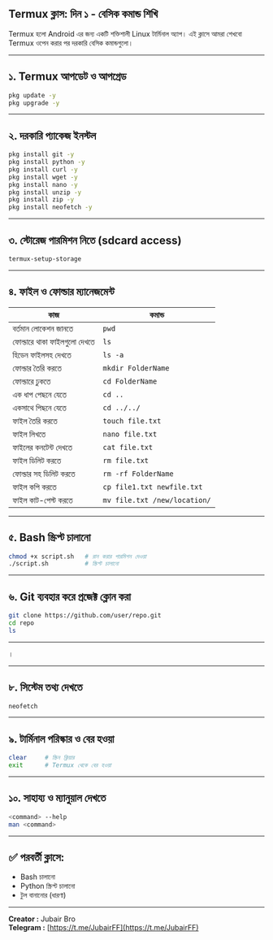 ## Termux ক্লাস: দিন ১ - বেসিক কমান্ড শিখি

Termux হলো Android এর জন্য একটি শক্তিশালী Linux টার্মিনাল অ্যাপ। এই ক্লাসে আমরা শেখবো Termux ওপেন করার পর দরকারি বেসিক কমান্ডগুলো।

---

## ১. Termux আপডেট ও আপগ্রেড
```bash
pkg update -y
pkg upgrade -y
```

---

## ২. দরকারি প্যাকেজ ইনস্টল
```bash
pkg install git -y
pkg install python -y
pkg install curl -y
pkg install wget -y
pkg install nano -y
pkg install unzip -y
pkg install zip -y
pkg install neofetch -y
```

---

## ৩. স্টোরেজ পারমিশন নিতে (sdcard access)
```bash
termux-setup-storage
```

---

## ৪. ফাইল ও ফোল্ডার ম্যানেজমেন্ট

| কাজ                                | কমান্ড                           |
|-----------------------------------|----------------------------------|
| বর্তমান লোকেশন জানতে              | `pwd`                            |
| ফোল্ডারে থাকা ফাইলগুলো দেখতে     | `ls`                             |
| হিডেন ফাইলসহ দেখতে               | `ls -a`                          |
| ফোল্ডার তৈরি করতে                 | `mkdir FolderName`              |
| ফোল্ডারে ঢুকতে                    | `cd FolderName`                 |
| এক ধাপ পেছনে যেতে                 | `cd ..`                          |
| একসাথে পিছনে যেতে                | `cd ../../`                     |
| ফাইল তৈরি করতে                    | `touch file.txt`                |
| ফাইল লিখতে                        | `nano file.txt`                 |
| ফাইলের কনটেন্ট দেখতে             | `cat file.txt`                  |
| ফাইল ডিলিট করতে                   | `rm file.txt`                   |
| ফোল্ডার সহ ডিলিট করতে             | `rm -rf FolderName`             |
| ফাইল কপি করতে                     | `cp file1.txt newfile.txt`      |
| ফাইল কাট-পেস্ট করতে               | `mv file.txt /new/location/`    |

---

## ৫. Bash স্ক্রিপ্ট চালানো
```bash
chmod +x script.sh   # রান করার পারমিশন দেওয়া
./script.sh          # স্ক্রিপ্ট চালানো
```

---

## ৬. Git ব্যবহার করে প্রজেক্ট ক্লোন করা
```bash
git clone https://github.com/user/repo.git
cd repo
ls
```

---

।

---

## ৮. সিস্টেম তথ্য দেখতে
```bash
neofetch
```

---

## ৯. টার্মিনাল পরিস্কার ও বের হওয়া
```bash
clear     # স্ক্রিন ক্লিয়ার
exit      # Termux থেকে বের হওয়া
```

---

## ১০. সাহায্য ও ম্যানুয়াল দেখতে
```bash
<command> --help
man <command>
```

---

## ✅ পরবর্তী ক্লাসে:
- Bash চালানো
- Python স্ক্রিপ্ট চালানো
- টুল বানানোর (ধারণা) 
  
---

**Creator :** Jubair Bro  
**Telegram :** [https://t.me/JubairFF](https://t.me/JubairFF)
